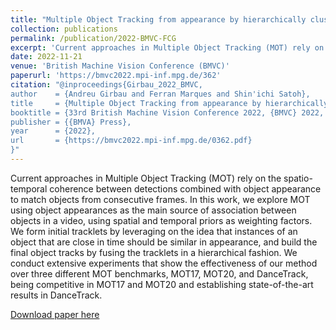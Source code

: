 ```yaml
---
title: "Multiple Object Tracking from appearance by hierarchically clustering tracklets (Spotlight)"
collection: publications
permalink: /publication/2022-BMVC-FCG
excerpt: 'Current approaches in Multiple Object Tracking (MOT) rely on the spatio-temporal coherence between detections combined with object appearance to match objects from consecutive frames. In this work, we explore MOT using object appearances as the main source of association between objects in a video, using spatial and temporal priors as weighting factors. We form initial tracklets by leveraging on the idea that instances of an object that are close in time should be similar in appearance, and build the final object tracks by fusing the tracklets in a hierarchical fashion. We conduct extensive experiments that show the effectiveness of our method over three different MOT benchmarks, MOT17, MOT20, and DanceTrack, being competitive in MOT17 and MOT20 and establishing state-of-the-art results in DanceTrack.'
date: 2022-11-21
venue: 'British Machine Vision Conference (BMVC)'
paperurl: 'https://bmvc2022.mpi-inf.mpg.de/362'
citation: "@inproceedings{Girbau_2022_BMVC,
author    = {Andreu Girbau and Ferran Marques and Shin'ichi Satoh},
title     = {Multiple Object Tracking from appearance by hierarchically clustering tracklets},
booktitle = {33rd British Machine Vision Conference 2022, {BMVC} 2022, London, UK, November 21-24, 2022},
publisher = {{BMVA} Press},
year      = {2022},
url       = {https://bmvc2022.mpi-inf.mpg.de/0362.pdf}
}"
---
```

Current approaches in Multiple Object Tracking (MOT) rely on the spatio-temporal coherence between detections combined with object appearance to match objects from consecutive frames. In this work, we explore MOT using object appearances as the main source of association between objects in a video, using spatial and temporal priors as weighting factors. We form initial tracklets by leveraging on the idea that instances of an object that are close in time should be similar in appearance, and build the final object tracks by fusing the tracklets in a hierarchical fashion. We conduct extensive experiments that show the effectiveness of our method over three different MOT benchmarks, MOT17, MOT20, and DanceTrack, being competitive in MOT17 and MOT20 and establishing state-of-the-art results in DanceTrack.

[Download paper here](https://bmvc2022.mpi-inf.mpg.de/0362.pdf)
